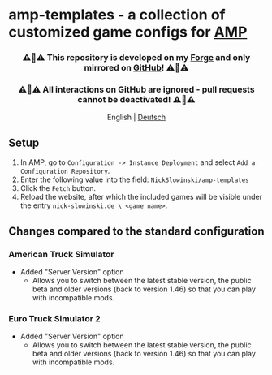 # amp-templates - a collection of customized game configs for [AMP](https://cubecoders.com/AMP)

<h3 align="center">⚠️🚨⚠️ This repository is developed on my <a href="https://forge.nick-slowinski.de/nick-slowinski.de/amp-templates">Forge</a> and only mirrored on <a href="https://github.com/NickSlowinski/amp-templates/">GitHub</a>! ⚠️🚨⚠️</h3>
<h3 align="center">⚠️🚨⚠️ All interactions on GitHub are ignored - pull requests cannot be deactivated! ⚠️🚨⚠️</h3>
<p align="center">English | <a href="./README.de.md">Deutsch</a></p>

## Setup

1. In AMP, go to `Configuration -> Instance Deployment` and select `Add a Configuration Repository`.
2. Enter the following value into the field: `NickSlowinski/amp-templates`
3. Click the `Fetch` button.
4. Reload the website, after which the included games will be visible under the entry `nick-slowinski.de \ <game name>`.

## Changes compared to the standard configuration

### American Truck Simulator
- Added "Server Version" option
    - Allows you to switch between the latest stable version, the public beta and older versions (back to version 1.46) so that you can play with incompatible mods.

### Euro Truck Simulator 2
- Added "Server Version" option
    - Allows you to switch between the latest stable version, the public beta and older versions (back to version 1.46) so that you can play with incompatible mods.